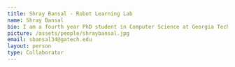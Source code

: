 ```yaml
---
title: Shray Bansal - Robot Learning Lab
name: Shray Bansal
bio: I am a fourth year PhD student in Computer Science at Georgia Tech, advised by Irfan Essa. I also work closely with Byron Boots. Broadly interested in Computer Vision, Machine Learning and Robotics. Recently, I have been working on image segmentation in low-shot settings. I have experience and interest in perception problems for robotics applications. My focus there had been on predicting human behavior to enable a fluid human robot collaboration. I pursued a Masters in Computer Science also from Georgia Tech, advised by Aaron Bobick, in 2012. Further back, I received a bachelor's degree in Computer Engineering at the Delhi College of Engineering in India. 
picture: /assets/people/shraybansal.jpg
email: sbansal34@gatech.edu
layout: person
type: Collaborator
---
```

